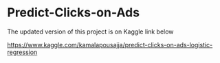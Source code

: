 # Predict-Clicks-on-Ads

The updated version of this project is on Kaggle link below

https://www.kaggle.com/kamalapousajja/predict-clicks-on-ads-logistic-regression
